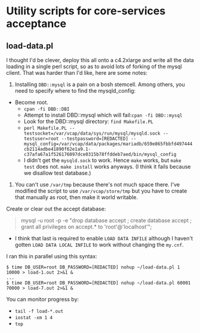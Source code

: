 # Utility scripts for core-services acceptance

## load-data.pl

I thought I'd be clever, deploy this all onto a c4.2xlarge and write all the data loading in a single perl script, so as to avoid lots of forking of the mysql client. That was harder than I'd like, here are some notes:

1. Installing `DBD::mysql` is a pain on a bosh stemcell. Among others, you need to specify where to find the mysqld_config:
  - Become root.
    - ```cpan -fi DBD::DBI```
    - Attempt to install DBD::mysql which will fail:```cpan -fi DBD::mysql```
    - Look for the DBD::mysql directory: ```find Makefile.PL```
    - ```perl Makefile.PL --testsocket=/var/vcap/data/sys/run/mysql/mysqld.sock --testuser=root --testpassword=[REDACTED] --mysql_config=/var/vcap/data/packages/mariadb/659e865fbbfd497444cb2114adbe41890f62e1a9.1-c37afa67a1f526176097dce0315b78ffddeb7aed/bin/mysql_config```
    - I didn't get the `mysqld.sock` to work. Hence `make` works, but `make test` does not. `make install` works anyways. (I think it fails because we disallow test database.)
1. You can't use `/var/tmp` because there's not much space there. I've modified the script to use `/var/vcap/store/tmp` but you have to create that manually as root, then make it world writable.

Create or clear out the accept database:
> mysql -u root -p -e "drop database accept ; create database accept ; grant all privileges on accept.* to 'root'@'localhost'";

  - I think that last is required to enable `LOAD DATA INFILE` although I haven't gotten `LOAD DATA LOCAL INFILE` to work without changing the `my.cnf`.

I ran this in parallel using this syntax:
```
$ time DB_USER=root DB_PASSWORD=[REDACTED] nohup ~/load-data.pl 1 10000 > load-1.out 2>&1 &
...
$ time DB_USER=root DB_PASSWORD=[REDACTED] nohup ~/load-data.pl 60001 70000 > load-7.out 2>&1 &
```

You can monitor progress by:
- `tail -f load-*.out`
- `iostat -xm 1 4`
- `top`
